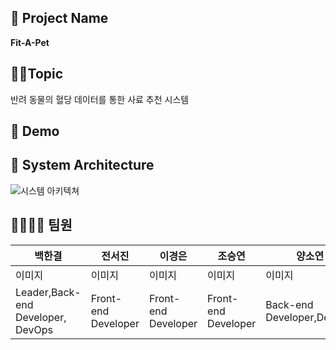 ## 🐶 Project Name 
<strong> Fit-A-Pet </strong>

## 👩‍💻Topic
반려 동물의 혈당 데이터를 통한 사료 추천 시스템

## 🎥 Demo



## 📐 System Architecture
![시스템 아키텍쳐](https://github.com/2023-Summer-Bootcamp-Team-K/.github/assets/127572801/cb5102f7-111d-425c-9885-20eeed208a7d)

## 👨‍👩‍👧‍👦 팀원

백한결|전서진|이경은|조승연|양소연|임지훈
-----|-----|-----|-----|-----|-----|
이미지|이미지|이미지|이미지|이미지|이미지|이미지|
Leader,Back-end Developer, DevOps|Front-end Developer|Front-end Developer|Front-end Developer|Back-end Developer,DevOps|Back-end Developer,DevOps|



<!--

**Here are some ideas to get you started:**

🙋‍♀️ A short introduction - what is your organization all about?
🌈 Contribution guidelines - how can the community get involved?
👩‍💻 Useful resources - where can the community find your docs? Is there anything else the community should know?
🍿 Fun facts - what does your team eat for breakfast?
🧙 Remember, you can do mighty things with the power of [Markdown](https://docs.github.com/github/writing-on-github/getting-started-with-writing-and-formatting-on-github/basic-writing-and-formatting-syntax)
-->
